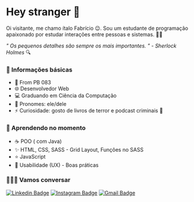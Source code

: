 # Hey stranger 👋

Oi visitante, me chamo ítalo Fabrício 😉. Sou um estudante de programação apaixonado por estudar interações entre pessoas e sistemas. 🕵️‍♂️

*" Os pequenos detalhes são sempre os mais importantes. "
                             	-  Sherlock Holmes* 🔍
### 🐰 Informações básicas
* 🌵 From PB 083
* 🌐 Desenvolvedor Web 
* 💻 Graduando em Ciência da Computação
* 🧑 Pronomes: ele/dele
* ⚡ Curiosidade: gosto de livros de terror e podcast criminais 👻

### 🐹 Aprendendo no momento
* ☕️ POO ( com Java)
* ✨ HTML, CSS, SASS - Grid Layout, Funções no SASS
* ⭐️ JavaScript 
* 💖 Usabilidade (UX) - Boas práticas

### 🙋🏻‍♂️ Vamos conversar
[![Linkedin Badge](https://img.shields.io/badge/-LinkedIn-blue?style=flat-square&logo=Linkedin&logoColor=white&link=https://www.linkedin.com/in/isadora-rodrigues-stangarlin-48402b141/)](https://www.linkedin.com/in/italofabr%C3%ADciosouza/) [![Instagram Badge](https://img.shields.io/badge/-Instagram-purple?style=flat-square&logo=Instagram&logoColor=white&link=https://www.instagram.com/italo.fab/)](https://www.instagram.com/italo.fab/) [![Gmail Badge](https://img.shields.io/badge/-Gmail-D14836?style=flat-square&labelColor=D14836&logo=gmail&logoColor=white&link=https://twitter.com/fagnerpsantos)](mailto:italofps65@gmail.com)


